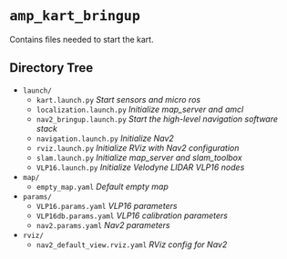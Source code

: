 # `amp_kart_bringup`

Contains files needed to start the kart.

## Directory Tree

- `launch/`
  - `kart.launch.py` _Start sensors and micro ros_
  - `localization.launch.py` _Initialize map_server and amcl_
  - `nav2_bringup.launch.py` _Start the high-level navigation software stack_
  - `navigation.launch.py` _Initialize Nav2_
  - `rviz.launch.py` _Initialize RViz with Nav2 configuration_
  - `slam.launch.py` _Initialize map_server and slam_toolbox_
  - `VLP16.launch.py` _Initialize Velodyne LIDAR VLP16 nodes_
- `map/`
  - `empty_map.yaml` _Default empty map_
- `params/`
  - `VLP16.params.yaml` _VLP16 parameters_
  - `VLP16db.params.yaml` _VLP16 calibration parameters_
  - `nav2.params.yaml` _Nav2 parameters_
- `rviz/`
  - `nav2_default_view.rviz.yaml` _RViz config for Nav2_
